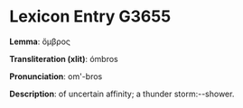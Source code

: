 # Lexicon Entry G3655

**Lemma**: ὄμβρος

**Transliteration (xlit)**: ómbros

**Pronunciation**: om'-bros

**Description**:
of uncertain affinity; a thunder storm:--shower.
